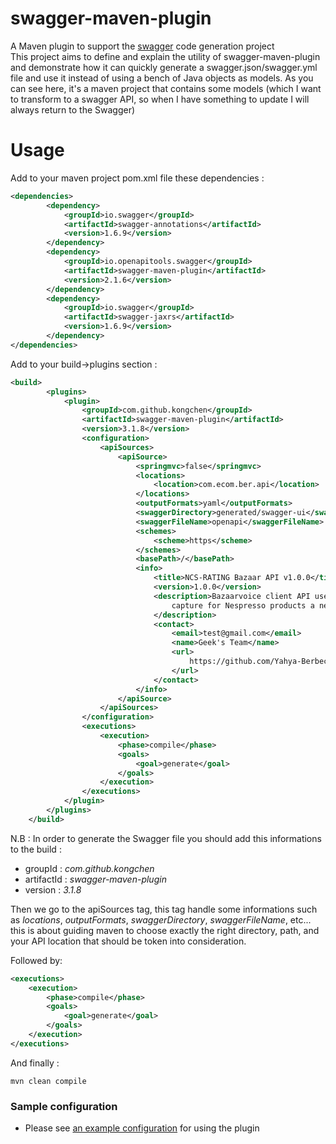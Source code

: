 swagger-maven-plugin
============================

A Maven plugin to support the [swagger](http://swagger.io) code generation project </br>
This project aims to define and explain the utility of swagger-maven-plugin and demonstrate how it can quickly generate a swagger.json/swagger.yml file and use it instead of using a bench of Java objects as models.
As you can see here, it's a maven project that contains some models (which I want to transform to a swagger API, so when I have something to update I will always return to the Swagger)

Usage
============================
Add to your maven project pom.xml file these dependencies :

```xml
<dependencies>
        <dependency>
            <groupId>io.swagger</groupId>
            <artifactId>swagger-annotations</artifactId>
            <version>1.6.9</version>
        </dependency>
        <dependency>
            <groupId>io.openapitools.swagger</groupId>
            <artifactId>swagger-maven-plugin</artifactId>
            <version>2.1.6</version>
        </dependency>
        <dependency>
            <groupId>io.swagger</groupId>
            <artifactId>swagger-jaxrs</artifactId>
            <version>1.6.9</version>
        </dependency>
</dependencies>
```

Add to your build->plugins section :
```xml
<build>
        <plugins>
            <plugin>
                <groupId>com.github.kongchen</groupId>
                <artifactId>swagger-maven-plugin</artifactId>
                <version>3.1.8</version>
                <configuration>
                    <apiSources>
                        <apiSource>
                            <springmvc>false</springmvc>
                            <locations>
                                <location>com.ecom.ber.api</location>
                            </locations>
                            <outputFormats>yaml</outputFormats>
                            <swaggerDirectory>generated/swagger-ui</swaggerDirectory>
                            <swaggerFileName>openapi</swaggerFileName>
                            <schemes>
                                <scheme>https</scheme>
                            </schemes>
                            <basePath>/</basePath>
                            <info>
                                <title>NCS-RATING Bazaar API v1.0.0</title>
                                <version>1.0.0</version>
                                <description>Bazaarvoice client API used for POC market to improve ratings and reviews
                                    capture for Nespresso products a new R and R provider.
                                </description>
                                <contact>
                                    <email>test@gmail.com</email>
                                    <name>Geek's Team</name>
                                    <url>
                                        https://github.com/Yahya-Berbeche/swagger-maven-plugin
                                    </url>
                                </contact>
                            </info>
                        </apiSource>
                    </apiSources>
                </configuration>
                <executions>
                    <execution>
                        <phase>compile</phase>
                        <goals>
                            <goal>generate</goal>
                        </goals>
                    </execution>
                </executions>
            </plugin>
        </plugins>
    </build>
```
N.B :
In order to generate the Swagger file you should add this informations to the build :

- groupId : *<groupId>com.github.kongchen</groupId>* <br />
- artifactId : *<artifactId>swagger-maven-plugin</artifactId>* <br />
- version : *<version>3.1.8</version>*

Then we go to the apiSources tag, this tag handle some informations such as *locations*, *outputFormats*, *swaggerDirectory*, *swaggerFileName*, etc...
this is about guiding maven to choose exactly the right directory, path, and your API location that should be token into consideration.

Followed by:
```xml
<executions>
    <execution>
        <phase>compile</phase>
        <goals>
            <goal>generate</goal>
        </goals>
    </execution>
</executions>
```

And finally :

```
mvn clean compile
```
### Sample configuration

- Please see [an example configuration](https://github.com/Yahya-Berbeche/swagger-maven-plugin/blob/master/generated/swagger-ui/openapi.yaml) for using the plugin
